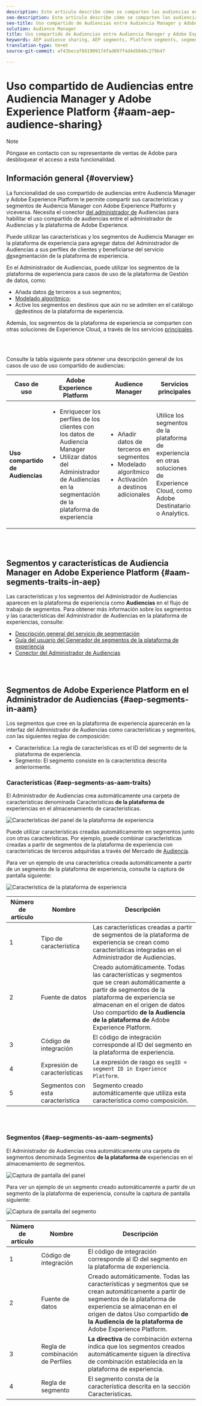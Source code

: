 ```yaml
---
description: Este artículo describe cómo se comparten las audiencias entre el Administrador de Audiencias y Adobe Experience Platform.
seo-description: Este artículo describe cómo se comparten las audiencias entre el Administrador de Audiencias y Adobe Experience Platform.
seo-title: Uso compartido de Audiencias entre Audiencia Manager y Adobe Experience Platform
solution: Audience Manager
title: Uso compartido de Audiencias entre Audiencia Manager y Adobe Experience Platform
keywords: AEP audience sharing, AEP segments, Platform segments, segment sharing, audience sharing, share segments
translation-type: tm+mt
source-git-commit: af43becaf841909174fad097f4d4d5040c279b47

---
```



# Uso compartido de Audiencias entre Audiencia Manager y Adobe Experience Platform {#aam-aep-audience-sharing}

>[!NOTE]
>
> Póngase en contacto con su representante de ventas de Adobe para desbloquear el acceso a esta funcionalidad.

## Información general {#overview}

La funcionalidad de uso compartido de audiencias entre Audiencia Manager y Adobe Experience Platform le permite compartir sus características y segmentos de Audiencia Manager con Adobe Experience Platform y viceversa. Necesita el conector [del administrador de](https://docs.adobe.com/content/help/en/experience-platform/source-connectors/adobe-applications/audience-manager.html) Audiencias para habilitar el uso compartido de audiencias entre el administrador de Audiencias y la plataforma de Adobe Experience.

Puede utilizar las características y los segmentos de Audiencia Manager en la plataforma de experiencia para agregar datos del Administrador de Audiencias a sus perfiles de clientes y beneficiarse del servicio [de](https://www.adobe.io/apis/experienceplatform/home/profile-identity-segmentation/profile-identity-segmentation-services.html#!api-specification/markdown/narrative/technical_overview/segmentation/segmentation-overview.md)segmentación de la plataforma de experiencia.

En el Administrador de Audiencias, puede utilizar los segmentos de la plataforma de experiencia para casos de uso de la plataforma de Gestión de datos, como:
* Añada datos [de](/help/using/overview/data-types-collected.md#third-party-data) terceros a sus segmentos;
* [Modelado algorítmico](/help/using/features/algorithmic-models/understanding-models.md);
* Active los segmentos en destinos que aún no se admiten en el catálogo [de](https://docs.adobe.com/content/help/en/experience-platform/rtcdp/destinations/destinations-cat/destinations-catalog.html)destinos de la plataforma de experiencia.

Además, los segmentos de la plataforma de experiencia se comparten con otras soluciones de Experience Cloud, a través de los servicios [principales](https://docs.adobe.com/content/help/en/core-services/interface/experience-cloud.html).

<br> 

Consulte la tabla siguiente para obtener una descripción general de los casos de uso de uso compartido de audiencias:

| **Caso de uso** | **Adobe Experience Platform** | **Audience Manager** | **Servicios principales** |
---------|----------|---------|---------
| **Uso compartido de Audiencias** | <ul><li>Enriquecer los perfiles de los clientes con los datos de Audiencia Manager</li><li>Utilizar datos del Administrador de Audiencias en la segmentación de la plataforma de experiencia</li></ul> | <ul><li>Añadir datos de terceros en segmentos</li><li>Modelado algorítmico</li><li>Activación a destinos adicionales</li></ul> | Utilice los segmentos de la plataforma de experiencia en otras soluciones de Experience Cloud, como Adobe Destinatario o Analytics. |

<br> 

## Segmentos y características de Audiencia Manager en Adobe Experience Platform {#aam-segments-traits-in-aep}

Las características y los segmentos del Administrador de Audiencias aparecen en la plataforma de experiencia como **Audiencias** en el flujo de trabajo de segmentos. Para obtener más información sobre los segmentos y las características del Administrador de Audiencias en la plataforma de experiencias, consulte:

* [Descripción general del servicio de segmentación](https://docs.adobe.com/content/help/en/experience-platform/segmentation/home.html#audiences)
* [Guía del usuario del Generador de segmentos de la plataforma de experiencia](https://docs.adobe.com/content/help/en/experience-platform/segmentation/ui/overview.html#audiences)
* [Conector del Administrador de Audiencias](https://docs.adobe.com/content/help/en/experience-platform/source-connectors/adobe-applications/audience-manager.html)

<br> 

## Segmentos de Adobe Experience Platform en el Administrador de Audiencias {#aep-segments-in-aam}

Los segmentos que cree en la plataforma de experiencia aparecerán en la interfaz del Administrador de Audiencias como características y segmentos, con las siguientes reglas de composición:
* Característica: La regla de características es el ID del segmento de la plataforma de experiencia.
* Segmento: El segmento consiste en la característica descrita anteriormente.

### Características {#aep-segments-as-aam-traits}

El Administrador de Audiencias crea automáticamente una carpeta de características denominada Características **de la plataforma de** experiencias en el almacenamiento de características.

![Características del panel de la plataforma de experiencia](/help/using/integration/integration-aep/assets/aep-traits-dashboard.png)

Puede utilizar características creadas automáticamente en segmentos junto con otras características. Por ejemplo, puede combinar características creadas a partir de segmentos de la plataforma de experiencia con características de terceros adquiridas a través del Mercado de [Audiencia](/help/using/features/audience-marketplace/audience-marketplace.md).

Para ver un ejemplo de una característica creada automáticamente a partir de un segmento de la plataforma de experiencia, consulte la captura de pantalla siguiente:

![Característica de la plataforma de experiencia](/help/using/integration/integration-aep/assets/aep-trait.png)


| Número de artículo | Nombre | Descripción |
---------|----------|---------
| 1 | Tipo de característica | Las características creadas a partir de segmentos de la plataforma de experiencia se crean como características integradas en el Administrador de Audiencias. |
| 2 | Fuente de datos | Creado automáticamente. Todas las características y segmentos que se crean automáticamente a partir de segmentos de la plataforma de experiencia se almacenan en el origen de datos Uso compartido **de la Audiencia de la plataforma de** Adobe Experience Platform. |
| 3 | Código de integración | El código de integración corresponde al ID del segmento en la plataforma de experiencia. |
| 4 | Expresión de características | La expresión de rasgo es `segID = segment ID in Experience Platform`. |
| 5 | Segmentos con esta característica | Segmento creado automáticamente que utiliza esta característica como composición. |

<br> 

### Segmentos {#aep-segments-as-aam-segments}

El Administrador de Audiencias crea automáticamente una carpeta de segmentos denominada Segmentos **de la plataforma de** experiencias en el almacenamiento de segmentos.

![Captura de pantalla del panel](/help/using/integration/integration-aep/assets/aep-segments-dashboard.png)

Para ver un ejemplo de un segmento creado automáticamente a partir de un segmento de la plataforma de experiencia, consulte la captura de pantalla siguiente:

![Captura de pantalla del segmento](/help/using/integration/integration-aep/assets/aep-segment.png)

| Número de artículo | Nombre | Descripción |
---------|----------|---------
| 1 | Código de integración | El código de integración corresponde al ID del segmento en la plataforma de experiencia. |
| 2 | Fuente de datos | Creado automáticamente. Todas las características y segmentos que se crean automáticamente a partir de segmentos de la plataforma de experiencia se almacenan en el origen de datos Uso compartido **de la Audiencia de la plataforma de** Adobe Experience Platform. |
| 3 | Regla de combinación de Perfiles | **La directiva** de combinación externa indica que los segmentos creados automáticamente siguen la directiva de combinación establecida en la plataforma de experiencia. |
| 4 | Regla de segmento | El segmento consta de la característica descrita en la sección [](#aep-segments-as-aam-traits)Características. |
